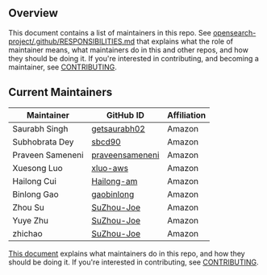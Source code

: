 ## Overview

This document contains a list of maintainers in this repo. See [opensearch-project/.github/RESPONSIBILITIES.md](https://github.com/opensearch-project/.github/blob/main/RESPONSIBILITIES.md#maintainer-responsibilities) that explains what the role of maintainer means, what maintainers do in this and other repos, and how they should be doing it. If you're interested in contributing, and becoming a maintainer, see [CONTRIBUTING](CONTRIBUTING.md).

## Current Maintainers
| Maintainer            | GitHub ID                                                | Affiliation |
|-----------------------|----------------------------------------------------------| ----------- |
| Saurabh Singh         | [getsaurabh02](https://github.com/getsaurabh02)          | Amazon |
| Subhobrata Dey        | [sbcd90](https://github.com/sbcd90)                      | Amazon |
| Praveen Sameneni      | [praveensameneni](https://github.com/praveensameneni)    | Amazon |
| Xuesong Luo           | [xluo-aws](https://github.com/xluo-aws)       | Amazon      |
| Hailong Cui           | [Hailong-am](https://github.com/Hailong-am)   | Amazon      |
| Binlong Gao           | [gaobinlong](https://github.com/gaobinlong)   | Amazon      |
| Zhou Su               | [SuZhou-Joe](https://github.com/SuZhou-Joe)   | Amazon      |
| Yuye Zhu              | [SuZhou-Joe](https://github.com/yuye-aws)   | Amazon      |
| zhichao               | [SuZhou-Joe](https://github.com/zhichao-aws)   | Amazon      |


[This document](https://github.com/opensearch-project/.github/blob/main/MAINTAINERS.md) explains what maintainers do in this repo, and how they should be doing it. If you're interested in contributing, see [CONTRIBUTING](CONTRIBUTING.md).
